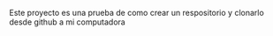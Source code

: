 Este proyecto es una prueba de como crear un respositorio y clonarlo desde github a mi computadora

